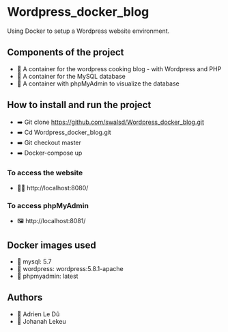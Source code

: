 # Wordpress_docker_blog
Using Docker to setup a Wordpress website environment.

## Components of the project 
- 🔴 A container for the wordpress cooking blog - with Wordpress and PHP
- 🔴 A container for the MySQL database
- 🔴 A container with phpMyAdmin to visualize the database  

## How to install and run the project
- ➡️ Git clone https://github.com/swalsd/Wordpress_docker_blog.git
- ➡️ Cd Wordpress_docker_blog.git
- ➡️ Git checkout master
- ➡️ Docker-compose up
### To access the website
- 🧑‍🍳 http://localhost:8080/
### To access phpMyAdmin
- 🖼️ http://localhost:8081/

## Docker images used
- 📄 mysql: 5.7
- 📄 wordpress: wordpress:5.8.1-apache
- 📄 phpmyadmin: latest

## Authors
- 👨 Adrien Le Dû
- 👩 Johanah Lekeu
